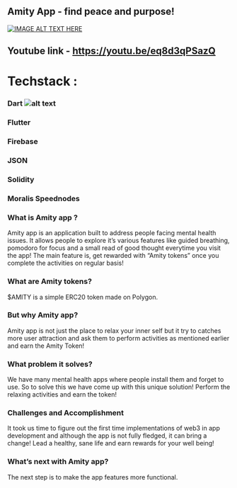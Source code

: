 ## Amity App - find peace and purpose!

[![IMAGE ALT TEXT HERE](https://img.youtube.com/vi/eq8d3qPSazQ/0.jpg)](https://www.youtube.com/watch?v=eq8d3qPSazQ)

## Youtube link - https://youtu.be/eq8d3qPSazQ

# Techstack : 
### Dart ![alt text](https://upload.wikimedia.org/wikipedia/commons/f/fe/Dart_programming_language_logo.svg)
### Flutter
### Firebase
### JSON
### Solidity
### Moralis Speednodes

### What is Amity app ?

Amity app is an application built to address people facing mental health issues.  It allows people to explore it’s various features like guided breathing, pomodoro for focus and a small read of good thought everytime you visit the app! The main feature is, get rewarded with “Amity tokens” once you complete the activities on regular basis!
### What are Amity tokens?
$AMITY is a simple ERC20 token made on Polygon.

### But why Amity app?
Amity app is not just the place to relax your inner self but it try to catches more user attraction and ask them to perform activities as mentioned earlier and earn the Amity Token!

### What problem it solves? 
We have many mental health apps where people install them and forget to use. So to solve this we have come up with this unique solution! Perform the relaxing activities and earn the token!

### Challenges and Accomplishment

It took us time to figure out the first time implementations of web3 in app development and although the app is not fully fledged, it can bring a change! Lead a healthy, sane life and earn rewards for your well being!   

### What’s next with Amity app?

The next step is to make the app features more functional. 




